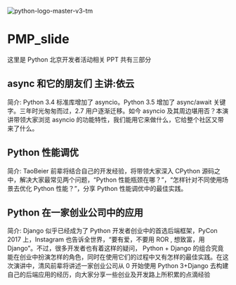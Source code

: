 ![python-logo-master-v3-tm](https://user-images.githubusercontent.com/7054676/32033767-09aac308-ba41-11e7-8ee9-28bea1050403.png)

# PMP_slide

这里是 Python 北京开发者活动相关 PPT 共有三部分

##  async 和它的朋友们 主讲:依云

简介: Python 3.4 标准库增加了 asyncio。Python 3.5 增加了 async/await 关键字。三年时光匆匆而过，2.7 用户逐渐迁移。如今 asyncio 及其周边堪用否？本演讲带领大家浏览 asyncio 的功能特性，我们能用它来做什么，它给整个社区又带来了什么。 

##  Python 性能调优 

简介: TaoBeier 前辈将结合自己的开发经验，将带领大家深入 CPython 源码之中，解决大家最常见两个问题，“Python 性能瓶颈在哪？”，“怎样针对不同使用场景去优化 Python 性能？”，分享 Python 性能调优中的最佳实践。

## Python 在一家创业公司中的应用 

简介: Django 似乎已经成为了 Python 开发者创业中的首选后端框架，PyCon 2017 上，Instagram 也告诉全世界，“要有爱，不要用 ROR , 想致富，用 Django”。不过，很多开发者也有着这样的疑问， Python + Django 的组合究竟能在创业中扮演怎样的角色，同时在使用它们的过程中又有怎样的最佳实践。在这次演讲中，清风前辈将讲述一家创业公司从 0 开始使用 Python 3+Django 去构建自己的后端应用的经历，向大家分享一些创业及开发路上所积累的点滴经验


